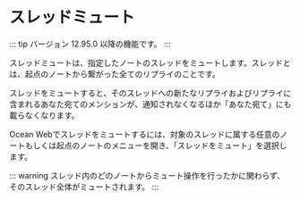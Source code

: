 # スレッドミュート
::: tip
バージョン 12.95.0 以降の機能です。
:::

スレッドミュートは、指定したノートのスレッドをミュートします。スレッドとは、起点のノートから繋がった全てのリプライのことです。

スレッドをミュートすると、そのスレッドへの新たなリプライおよびリプライに含まれるあなた宛てのメンションが、通知されなくなるほか「あなた宛て」にも載らなくなります。

Ocean Webでスレッドをミュートするには、対象のスレッドに属する任意のノートもしくは起点のノートのメニューを開き、「スレッドをミュート」を選択します。

::: warning
スレッド内のどのノートからミュート操作を行ったかに関わらず、そのスレッド全体がミュートされます。
:::
